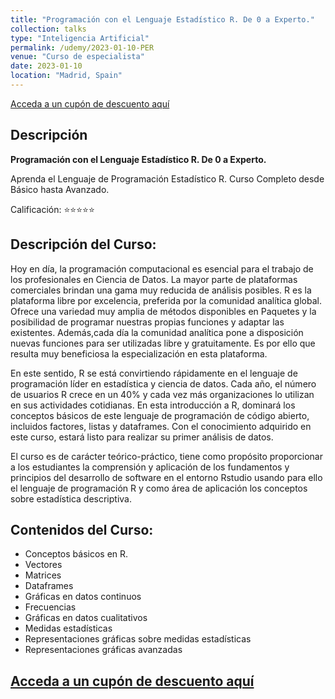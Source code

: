 ```yaml
---
title: "Programación con el Lenguaje Estadístico R. De 0 a Experto."
collection: talks
type: "Inteligencia Artificial"
permalink: /udemy/2023-01-10-PER
venue: "Curso de especialista"
date: 2023-01-10
location: "Madrid, Spain"
---
```


[Acceda a un cupón de descuento aquí](https://www.udemy.com/course/programacion-lenguaje-estadistico-r/?couponCode=ENE-BEST)

## Descripción

<b>Programación con el Lenguaje Estadístico R. De 0 a Experto.</b>

Aprenda el Lenguaje de Programación Estadístico R. Curso Completo desde Básico hasta Avanzado.

Calificación: ⭐⭐⭐⭐⭐

## Descripción del Curso:

Hoy en día, la programación computacional es esencial para el trabajo de los profesionales en Ciencia de Datos. La mayor parte de plataformas comerciales brindan una gama muy reducida de análisis posibles. R es la plataforma libre por excelencia, preferida por la comunidad analítica global. Ofrece una variedad muy amplia de métodos disponibles en Paquetes y la posibilidad de programar nuestras propias funciones y adaptar las existentes. Además,cada día la comunidad analítica pone a disposición nuevas funciones para ser utilizadas libre y gratuitamente. Es por ello que resulta muy beneficiosa la especialización en esta plataforma.

En este sentido, R se está convirtiendo rápidamente en el lenguaje de programación líder en estadística y ciencia de datos. Cada año, el número de usuarios R crece en un 40% y cada vez más organizaciones lo utilizan en sus actividades cotidianas. En esta introducción a R, dominará los conceptos básicos de este lenguaje de programación de código abierto, incluidos factores, listas y dataframes. Con el conocimiento adquirido en este curso, estará listo para realizar su primer análisis de datos.

El curso es de carácter teórico-práctico, tiene como propósito proporcionar a los estudiantes la comprensión y aplicación de los fundamentos y principios del desarrollo de software en el entorno Rstudio usando para ello el lenguaje de programación R y como área de aplicación los conceptos sobre estadística descriptiva.


## Contenidos del Curso:

- Conceptos básicos en R.
- Vectores
- Matrices
- Dataframes
- Gráficas en datos continuos
- Frecuencias
- Gráficas en datos cualitativos
- Medidas estadísticas
- Representaciones gráficas sobre medidas estadísticas
- Representaciones gráficas avanzadas

## [Acceda a un cupón de descuento aquí](https://www.udemy.com/course/programacion-lenguaje-estadistico-r/?couponCode=ENE-BEST)

